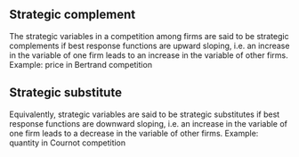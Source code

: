 ## Strategic complement
The strategic variables in a competition among firms are said to be strategic complements if best response functions are upward sloping, i.e. an increase in the variable of one firm leads to an increase in the variable of other firms. Example: price in Bertrand competition

## Strategic substitute
Equivalently, strategic variables are said to be strategic substitutes if best response functions are downward sloping, i.e. an increase in the variable of one firm leads to a decrease in the variable of other firms. Example: quantity in Cournot competition
